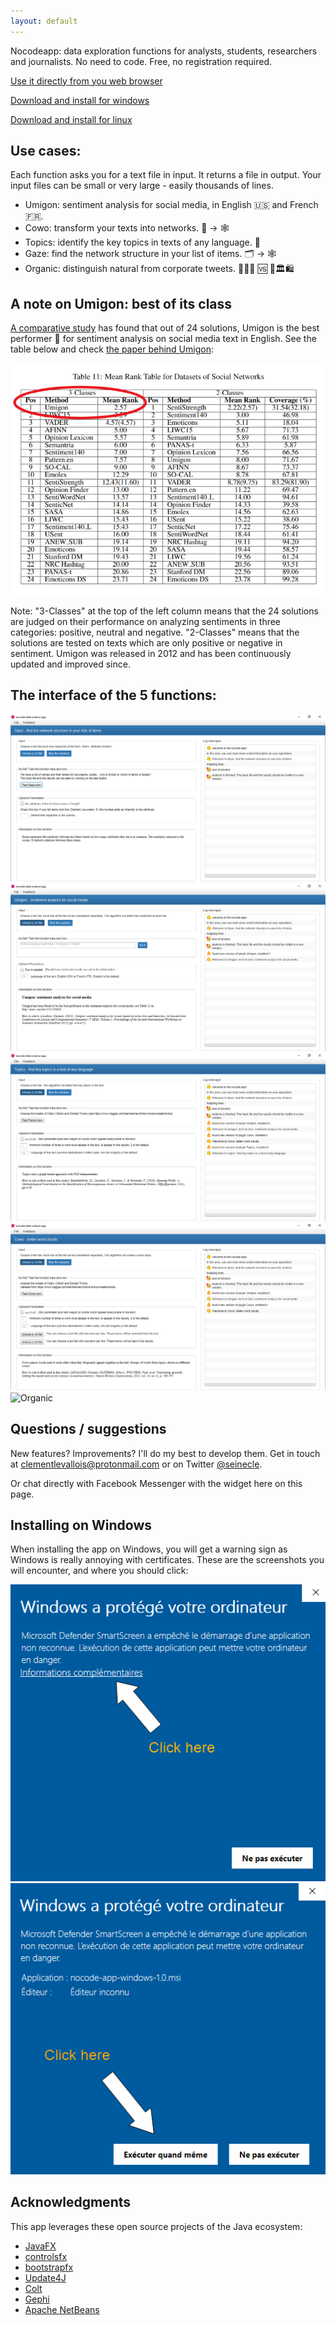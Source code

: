 ```yaml
---
layout: default
---
```


Nocodeapp: data exploration functions for analysts, students, researchers and journalists. No need to code. Free, no registration required.

[Use it directly from you web browser](https://nocodefunctions.com)

[Download and install for windows](https://github.com/seinecle/nocodeapp-mods/releases/download/v.1.0.1.6/nocode-app-windows-1.0.msi)

[Download and install for linux](https://github.com/seinecle/nocodeapp-mods/releases/download/v.1.0.1.6/nocode-app-linux_1.0-1_amd64.deb)

## Use cases:

Each function asks you for a text file in input. It returns a file in output. Your input files can be small or very large - easily thousands of lines.

- Umigon: sentiment analysis for social media, in English 🇺🇸 and French 🇫🇷.
- Cowo: transform your texts into networks. 📝 -> 🕸️
- Topics: identify the key topics in texts of any language. 📰
- Gaze: find the network structure in your list of items. 🗂️ -> 🕸️
- Organic: distinguish natural from corporate tweets. 🥑🍃🌳 🆚 📢🏛️🛍️

## A note on Umigon: best of its class
[A comparative study](https://arxiv.org/abs/1512.01818) has found that out of 24 solutions, Umigon is the best performer 🏁 for sentiment analysis on social media text in English. See the table below and check [the paper behind Umigon](https://www.aclweb.org/anthology/S13-2068.pdf):

![Umigon ranks first](./images/umigon-rank.png)

Note: "3-Classes" at the top of the left column means that the 24 solutions are judged on their performance on analyzing sentiments in three categories: positive, neutral and negative. "2-Classes" means that the solutions are tested on texts which are only positive or negative in sentiment. Umigon was released in 2012 and has been continuously updated and improved since.


## The interface of the 5 functions:

![Gaze](./images/Gaze.png)
![Umigon](./images/Umigon.png)
![Topics](./images/Topics.png)
![Cowo](./images/Cowo.png)
![Organic](./images/Organic.png)

## Questions / suggestions
New features? Improvements? I'll do my best to develop them. Get in touch at clementlevallois@protonmail.com or on Twitter [@seinecle](http://twitter.com/seinecle).

Or chat directly with Facebook Messenger with the widget here on this page.

<!-- Messenger Chat Plugin Code -->
<div id="fb-root"></div>
<script>
window.fbAsyncInit = function() {
FB.init({
xfbml            : true,
version          : 'v10.0'
});
};
(function(d, s, id) {
var js, fjs = d.getElementsByTagName(s)[0];
if (d.getElementById(id)) return;
js = d.createElement(s); js.id = id;
js.src = 'https://connect.facebook.net/en_US/sdk/xfbml.customerchat.js';
fjs.parentNode.insertBefore(js, fjs);
}(document, 'script', 'facebook-jssdk'));
</script>
<!-- Your Chat Plugin code -->
<div class="fb-customerchat"
attribution="setup_tool"
page_id="100477738861975">
</div>

## Installing on Windows
When installing the app on Windows, you will get a warning sign as Windows is really annoying with certificates. These are the screenshots you will encounter, and where you should click:

![Warning 1](./images/warning_1.png)
![Warning 2](./images/warning_2.png)

## Acknowledgments
This app leverages these open source projects of the Java ecosystem:

- [JavaFX](https://openjfx.io/)
- [controlsfx](https://github.com/controlsfx/controlsfx/wiki/ControlsFX-Features)
- [bootstrapfx](https://github.com/kordamp/bootstrapfx)
- [Update4J](https://github.com/update4j/update4j)
- [Colt](https://dst.lbl.gov/ACSSoftware/colt/)
- [Gephi](https://gephi.org/)
- [Apache NetBeans](https://netbeans.apache.org/)
